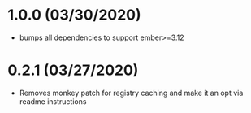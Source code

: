 # 1.0.0 (03/30/2020)

- bumps all dependencies to support ember>=3.12

# 0.2.1 (03/27/2020)

- Removes monkey patch for registry caching and make it an opt via readme instructions
